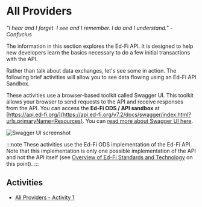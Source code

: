 # All Providers

_"I hear and I forget. I see and I remember. I do and I understand."_ _\-Confucius_

The information in this section explores the Ed-Fi API. It is designed to help new developers learn the basics necessary to do a few initial transactions with the API.

Rather than talk about data exchanges, let's see some in action. The following brief activities will allow you to see data flowing using an Ed-Fi API Sandbox.

These activities use a browser-based toolkit called Swagger UI. This toolkit allows your browser to send requests to the API and receive responses from the API. You can access the **Ed-Fi ODS / API sandbox** at [https://api.ed-fi.org/](https://api.ed-fi.org/v7.2/docs/swagger/index.html?urls.primaryName=Resources). You can [read more about Swagger UI here](https://swagger.io/tools/swagger-ui/).

![Swagger UI screenshot](https://edfi.atlassian.net/wiki/download/thumbnails/22907799/swagger.png?version=1&modificationDate=1660667877137&cacheVersion=1&api=v2&width=750&height=433)

:::note
These activities use the Ed-Fi ODS implementation of the Ed-Fi API. Note that this implementation is only one possible implementation of the API and not the API itself (see [Overview of Ed-Fi Standards and Technology](../../../project-planning/overview-of-ed-fi-standards-and-technology.md) on this point).
:::

## Activities

* [All Providers - Activity 1](./all-providers-activity-1.md)

